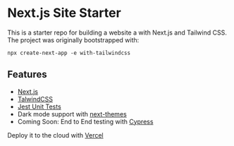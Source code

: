# Next.js Site Starter

This is a starter repo for building a website a with Next.js and Tailwind CSS. The project was originally bootstrapped with:

`npx create-next-app -e with-tailwindcss`

## Features

- [Next.js](https://nextjs.org/docs)
- [TalwindCSS](https://tailwindcss.com/docs)
- [Jest Unit Tests](https://jestjs.io/docs/getting-started)
- Dark mode support with [next-themes](https://github.com/pacocoursey/next-themes)
- Coming Soon: End to End testing with [Cypress](https://docs.cypress.io/guides/overview/why-cypress)

Deploy it to the cloud with [Vercel](https://vercel.com/new)
